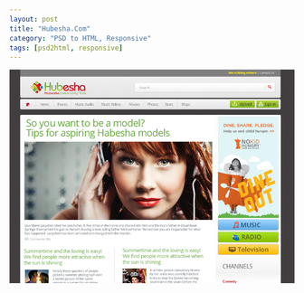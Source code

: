 ```yaml
---
layout: post
title: "Hubesha.Com"
category: "PSD to HTML, Responsive"
tags: [psd2html, responsive]
---
```


<a class="thumbnail" href="http://dl.dropboxusercontent.com/u/76975/hubesha.com/Build/index.html" target="_blank">
  <img src="/screenshots/hubesha.jpg" alt="{{ post.title }}">
</a>
